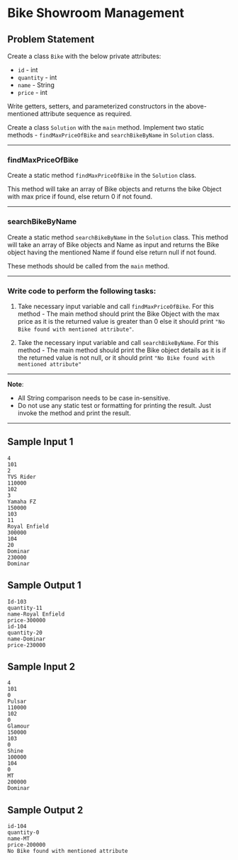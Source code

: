 # Bike Showroom Management

## Problem Statement

Create a class `Bike` with the below private attributes:
- `id` - int
- `quantity` - int
- `name` - String
- `price` - int

Write getters, setters, and parameterized constructors in the above-mentioned attribute sequence as required.

Create a class `Solution` with the `main` method. Implement two static methods - `findMaxPriceOfBike` and `searchBikeByName` in `Solution` class.

---

### findMaxPriceOfBike

Create a static method `findMaxPriceOfBike` in the `Solution` class.

This method will take an array of Bike objects and returns the bike Object with max price if found, else return 0 if not found.

---

### searchBikeByName

Create a static method `searchBikeByName` in the `Solution` class. This method will take an array of Bike objects and Name as input and returns the Bike object having the mentioned Name if found else return null if not found.

These methods should be called from the `main` method.

---

### Write code to perform the following tasks:

1. Take necessary input variable and call `findMaxPriceOfBike`. For this method - The main method should print the Bike Object with the max price as it is the returned value is greater than 0 else it should print `"No Bike found with mentioned attribute"`.

2. Take the necessary input variable and call `searchBikeByName`. For this method - The main method should print the Bike object details as it is if the returned value is not null, or it should print `"No Bike found with mentioned attribute"`

---

**Note**:
- All String comparison needs to be case in-sensitive.
- Do not use any static test or formatting for printing the result. Just invoke the method and print the result.

---

## Sample Input 1
```text
4
101
2
TVS Rider
110000
102
3
Yamaha FZ
150000
103
11
Royal Enfield
300000
104
20
Dominar
230000
Dominar
```

## Sample Output 1
```text
Id-103
quantity-11
name-Royal Enfield
price-300000
id-104
quantity-20
name-Dominar
price-230000
```

## Sample Input 2
```text
4
101
0
Pulsar
110000
102
0
Glamour
150000
103
0
Shine
100000
104
0
MT
200000
Dominar
```

## Sample Output 2
```text
id-104
quantity-0
name-MT
price-200000
No Bike found with mentioned attribute
